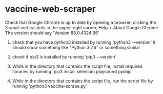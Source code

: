 # vaccine-web-scraper


Check that Google Chrome is up to date by opening a browser, clicking the 3 small vertical dots in the upper-right corner, Help > About Google Chrome
The version should say 'Version 88.0.4324.96'

1. check that you have python3 installed by running 'python3 --version'
    it should show something like "Python 3.7.6" or something similar

2. check if pip3 is installed by running 'pip3 --version'

3. While in the directory that contains the script file, install required libraries by running 'pip3 install selenium playsound pyobjc'

4. While in the directory that contains the script file, run the script file by running 'python3 vaccine-scrape.py'
